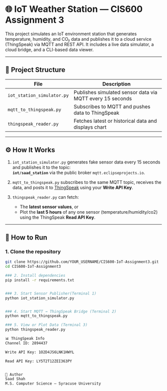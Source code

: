 # 🌐 IoT Weather Station — CIS600 Assignment 3

This project simulates an IoT environment station that generates temperature, humidity, and CO₂ data and publishes it to a cloud service (ThingSpeak) via MQTT and REST API. It includes a live data simulator, a cloud bridge, and a CLI-based data viewer.

---

## 📂 Project Structure

| File | Description |
|------|-------------|
| `iot_station_simulator.py` | Publishes simulated sensor data via MQTT every 15 seconds |
| `mqtt_to_thingspeak.py` | Subscribes to MQTT and pushes data to ThingSpeak |
| `thingspeak_reader.py` | Fetches latest or historical data and displays chart |


---

## ⚙️ How It Works

1. `iot_station_simulator.py` generates fake sensor data every 15 seconds and publishes it to the topic:  
   **`iot/saad_station`** via the public broker `mqtt.eclipseprojects.io`.

2. `mqtt_to_thingspeak.py` subscribes to the same MQTT topic, receives the data, and posts it to [ThingSpeak](https://thingspeak.com) using your **Write API Key**.

3. `thingspeak_reader.py` can fetch:
   - The **latest sensor values**, or
   - Plot the **last 5 hours** of any one sensor (temperature/humidity/co2) using the ThingSpeak **Read API Key**.

---

## 🚀 How to Run

### 1. Clone the repository
```bash
git clone https://github.com/YOUR_USERNAME/CIS600-IoT-Assignment3.git
cd CIS600-IoT-Assignment3

### 2. Install dependencies
pip install -r requirements.txt


### 3. Start Sensor Publisher(Terminal 1)
python iot_station_simulator.py


### 4. Start MQTT → ThingSpeak Bridge (Terminal 2)
python mqtt_to_thingspeak.py

### 5. View or Plot Data (Terminal 3)
python thingspeak_reader.py

📊 ThingSpeak Info
Channel ID: 2894437

Write API Key: 1O2D4JS6LNK1HWYL

Read API Key: LY5T2T12ZEI363PY


🙌 Author
Saad Shah
M.S. Computer Science — Syracuse University

